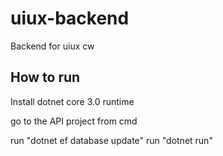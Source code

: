 # uiux-backend
Backend for uiux cw

## How to run

Install dotnet core 3.0 runtime 

go to the API project from cmd

run "dotnet ef database update"
run "dotnet run"

